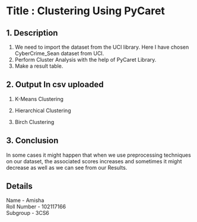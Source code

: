 # Title : Clustering Using PyCaret

## **1. Description**

1. We need to import the dataset from the UCI library. Here I have chosen CyberCrime_Sean dataset from UCI.
2. Perform Cluster Analysis with the help of PyCaret Library.
3. Make a result table.

## **2. Output In csv uploaded**

1. K-Means Clustering

2. Hierarchical Clustering

3. Birch Clustering

## **3. Conclusion**

In some cases it might happen that when we use preprocessing techniques on our dataset, the associated scores increases and sometimes it might decrease as well as we can see from our Results.

## **Details**

Name - Amisha
<br>
Roll Number - 102117166
<br>
Subgroup - 3CS6
